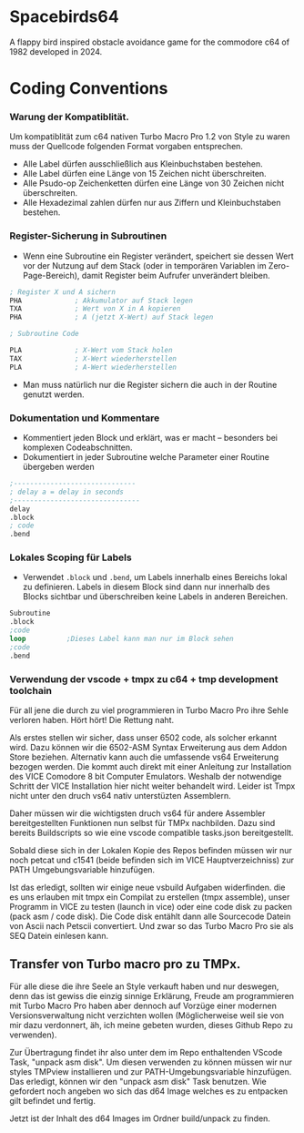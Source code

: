 # Spacebirds64
A flappy bird inspired obstacle avoidance game for the commodore c64 of 1982 developed in 2024.



# Coding Conventions

### Warung der Kompatiblität. 
Um kompatiblität zum c64 nativen Turbo Macro Pro 1.2 von Style zu waren muss der Quellcode folgenden Format vorgaben entsprechen.

- Alle Label dürfen ausschließlich aus Kleinbuchstaben bestehen.
- Alle Label dürfen eine Länge von 15 Zeichen nicht überschreiten.
- Alle Psudo-op Zeichenketten dürfen eine Länge von 30 Zeichen nicht überschreiten.
- Alle Hexadezimal zahlen dürfen nur aus Ziffern und Kleinbuchstaben bestehen.

### Register-Sicherung in Subroutinen

- Wenn eine Subroutine ein Register verändert, speichert sie dessen Wert vor der Nutzung auf dem Stack (oder in temporären Variablen im Zero-Page-Bereich), damit Register beim Aufrufer unverändert bleiben.

```nasm
; Register X und A sichern
PHA             ; Akkumulator auf Stack legen
TXA             ; Wert von X in A kopieren
PHA             ; A (jetzt X-Wert) auf Stack legen

; Subroutine Code

PLA             ; X-Wert vom Stack holen
TAX             ; X-Wert wiederherstellen
PLA             ; A-Wert wiederherstellen
```

- Man muss natürlich nur die Register sichern die auch in der Routine genutzt werden.

### Dokumentation und Kommentare

- Kommentiert jeden Block und erklärt, was er macht – besonders bei komplexen Codeabschnitten.
- Dokumentiert in jeder Subroutine welche Parameter einer Routine übergeben werden

```nasm
;------------------------------
; delay a = delay in seconds
;-------------------------------
delay
.block
; code 
.bend
```

### Lokales Scoping für Labels

- Verwendet `.block` und `.bend`, um Labels innerhalb eines Bereichs lokal zu definieren. Labels in diesem Block sind dann nur innerhalb des Blocks sichtbar und überschreiben keine Labels in anderen Bereichen.

```nasm
Subroutine
.block
;code
loop          ;Dieses Label kann man nur im Block sehen
;code
.bend
```

### Verwendung der vscode + tmpx zu c64 + tmp development toolchain
Für all jene die durch zu viel programmieren in Turbo Macro Pro ihre Sehle verloren haben.
Hört hört! Die Rettung naht. 

Als erstes stellen wir sicher, dass unser 6502 code, als solcher erkannt wird. Dazu können wir die 6502-ASM Syntax Erweiterung aus dem Addon Store beziehen.
Alternativ kann auch die umfassende vs64 Erweiterung bezogen werden. Die kommt auch direkt mit einer Anleitung zur Installation des VICE Comodore 8 bit Computer Emulators. Weshalb der notwendige Schritt der VICE Installation hier nicht weiter behandelt wird. Leider ist Tmpx nicht unter den druch vs64 nativ unterstüzten Assemblern. 

Daher müssen wir die wichtigsten druch vs64 für andere Assembler bereitgestellten Funktionen nun selbst für TMPx nachbilden. Dazu sind bereits Buildscripts so wie eine vscode compatible tasks.json bereitgestellt. 

Sobald diese sich in der Lokalen Kopie des Repos befinden müssen wir nur noch petcat und c1541 (beide befinden sich im VICE Hauptverzeichniss) zur PATH Umgebungsvariable hinzufügen.

Ist das erledigt, sollten wir einige neue vsbuild Aufgaben widerfinden. die es uns erlauben mit tmpx ein Compilat zu erstellen (tmpx assemble), unser Programm in VICE zu testen (launch in vice) oder eine code disk zu packen (pack asm / code disk). Die Code disk entählt dann alle Sourcecode Datein von Ascii nach Petscii convertiert. Und zwar so das Turbo Macro Pro sie als SEQ Datein einlesen kann.

## Transfer von Turbo macro pro zu TMPx.

Für alle diese die ihre Seele an Style verkauft haben und nur deswegen, denn das ist gewiss die einzig sinnige Erklärung, Freude am programmieren mit Turbo Macro Pro haben aber dennoch auf Vorzüge einer modernen Versionsverwaltung nicht verzichten wollen (Möglicherweise weil sie von mir dazu verdonnert, äh, ich meine gebeten wurden, dieses Github Repo zu verwenden).

Zur Übertragung findet ihr also unter dem im Repo enthaltenden VScode Task, "unpack asm disk". Um diesen verwenden zu können müssen wir nur styles TMPview installieren und zur PATH-Umgebungsvariable hinzufügen. Das erledigt, können wir den "unpack asm disk" Task benutzen. Wie gefordert noch angeben wo sich das d64 Image welches es zu entpacken gilt befindet und fertig.

Jetzt ist der Inhalt des d64 Images im Ordner build/unpack zu finden.
